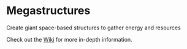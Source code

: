 # Megastructures
Create giant space-based structures to gather energy and resources

Check out the [Wiki](https://github.com/Elec0/Megastructures/wiki) for more in-depth information.
